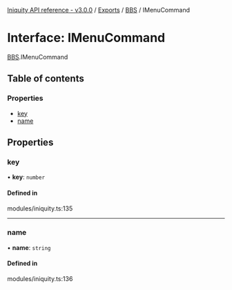 [Iniquity API reference - v3.0.0](../README.md) / [Exports](../modules.md) / [BBS](../modules/BBS.md) / IMenuCommand

# Interface: IMenuCommand

[BBS](../modules/BBS.md).IMenuCommand

## Table of contents

### Properties

- [key](BBS.IMenuCommand.md#key)
- [name](BBS.IMenuCommand.md#name)

## Properties

### key

• **key**: `number`

#### Defined in

modules/iniquity.ts:135

___

### name

• **name**: `string`

#### Defined in

modules/iniquity.ts:136
